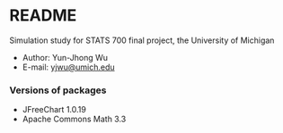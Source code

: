 # README #
Simulation study for STATS 700 final project, the University of Michigan

* Author: Yun-Jhong Wu 
* E-mail: yjwu@umich.edu

### Versions of packages ###
* JFreeChart 1.0.19
* Apache Commons Math 3.3